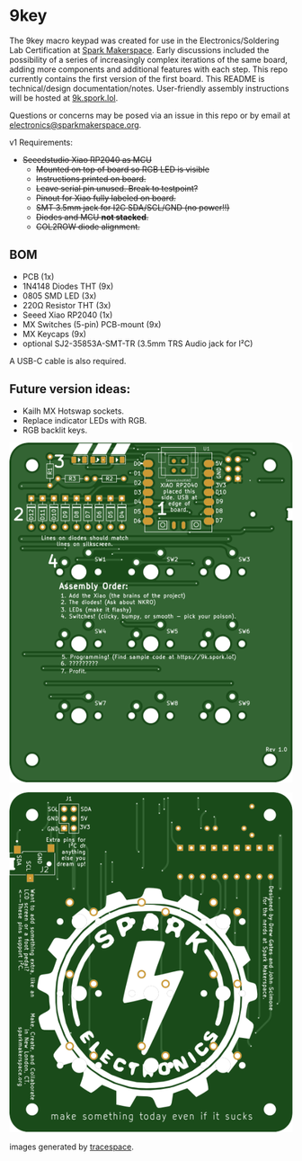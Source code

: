 # 9key

The 9key macro keypad was created for use in the Electronics/Soldering Lab Certification at [Spark Makerspace](https://sparkmakerspace.org). Early discussions included the possibility of a series of increasingly complex iterations of the same board, adding more components and additional features with each step. This repo currently contains the first version of the first board. This README is technical/design documentation/notes. User-friendly assembly instructions will be hosted at [9k.spork.lol](https://9k.spork.lol).

Questions or concerns may be posed via an issue in this repo or by email at [electronics@sparkmakerspace.org](mailto:electronics@sparkmakerspace.org).

v1 Requirements:
* ~~Seeedstudio Xiao RP2040 as MCU~~
  * ~~Mounted on top of board so RGB LED is visible~~
  * ~~Instructions printed on board.~~
  * ~~Leave serial pin unused. Break to testpoint?~~
  * ~~Pinout for Xiao fully labeled on board.~~
  * ~~SMT 3.5mm jack for I2C SDA/SCL/GND (no power!!)~~
  * ~~Diodes and MCU **not stacked**.~~
  * ~~COL2ROW diode alignment.~~

## BOM
* PCB (1x)
* 1N4148 Diodes THT (9x)
* 0805 SMD LED (3x)
* 220Ω Resistor THT (3x)
* Seeed Xiao RP2040 (1x)
* MX Switches (5-pin) PCB-mount (9x)
* MX Keycaps (9x)
* optional SJ2-35853A-SMT-TR (3.5mm TRS Audio jack for I²C)

A USB-C cable is also required.

## Future version ideas:
* Kailh MX Hotswap sockets.
* Replace indicator LEDs with RGB.
* RGB backlit keys.

![top](img/top.svg)

![bottom](img/bottom.svg)
  
images generated by [tracespace](https://tracespace.io/).